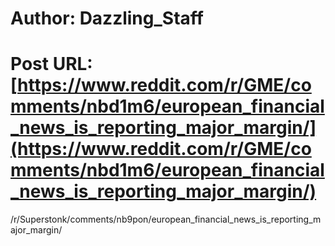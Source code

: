 # Author: Dazzling_Staff
# Post URL: [https://www.reddit.com/r/GME/comments/nbd1m6/european_financial_news_is_reporting_major_margin/](https://www.reddit.com/r/GME/comments/nbd1m6/european_financial_news_is_reporting_major_margin/)


/r/Superstonk/comments/nb9pon/european_financial_news_is_reporting_major_margin/